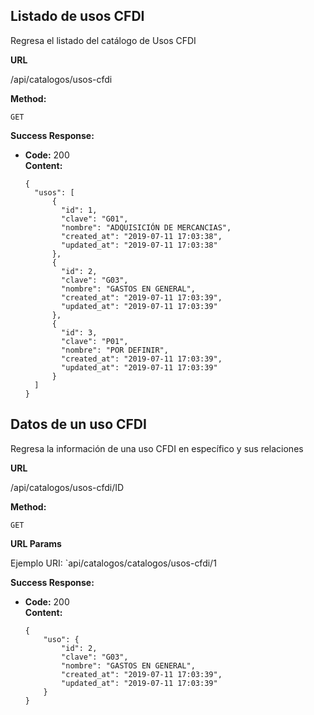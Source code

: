       
## Listado de usos CFDI
Regresa el listado del catálogo de Usos CFDI

 **URL**

  /api/catalogos/usos-cfdi

 **Method:**

  `GET`

**Success Response:**

* **Code:** 200 <br />
  **Content:** 
  
      {
        "usos": [
            {
              "id": 1,
              "clave": "G01",
              "nombre": "ADQUISICIÓN DE MERCANCIAS",
              "created_at": "2019-07-11 17:03:38",
              "updated_at": "2019-07-11 17:03:38"
            },
            {
              "id": 2,
              "clave": "G03",
              "nombre": "GASTOS EN GENERAL",
              "created_at": "2019-07-11 17:03:39",
              "updated_at": "2019-07-11 17:03:39"
            },
            {
              "id": 3,
              "clave": "P01",
              "nombre": "POR DEFINIR",
              "created_at": "2019-07-11 17:03:39",
              "updated_at": "2019-07-11 17:03:39"
            }
        ]
      }

 
**Datos de un uso CFDI**
----
  Regresa la información de una uso CFDI en específico y sus relaciones

 **URL**

  /api/catalogos/usos-cfdi/ID

 **Method:**

  `GET`
      
  **URL Params**

  Ejemplo URI: `api/catalogos/catalogos/usos-cfdi/1
  

 **Success Response:**

  * **Code:** 200 <br />
    **Content:** 

        {
            "uso": {
                "id": 2,
                "clave": "G03",
                "nombre": "GASTOS EN GENERAL",
                "created_at": "2019-07-11 17:03:39",
                "updated_at": "2019-07-11 17:03:39"
            }
        }